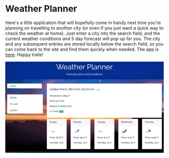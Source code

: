 # Weather Planner

Here's a little application that will hopefully come in handy next time you're planning on travelling to another city (or even if you just want a quick way to check the weather at home). Just enter a city into the search field, and the current weather conditions and 5 day forecast will pop up for you. The city and any subsequent entries are stored locally below the search field, so you can come back to the site and find them quickly when needed. The app is [here](https://huelsdonk.github.io/weatherapp/). Happy trails!



![Image of App](app.png)

